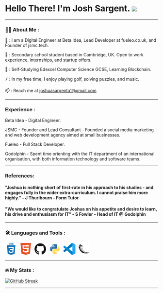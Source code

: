 

<h1>
  Hello There! I'm Josh Sargent.
  <img src="https://media.giphy.com/media/hvRJCLFzcasrR4ia7z/giphy.gif" width="30px"/>
</h1>
</div>


<hr>

### :man_technologist: About Me :

📖 :  I am a Digital Engineer at Beta Idea, Lead Developer at fueleo.co.uk, and Founder of jsmc.tech.

🔭 :  Secondary school student based in Cambridge, UK. Open to work experience, internships, and startup offers.
  

🌱 :  Self-Studying Edexcel Computer Science GCSE, Learning Blockchain.
 

⚡ :  In my free time, I enjoy playing golf, solving puzzles, and music.

 
📫 :  Reach me at joshuasargenta1@gmail.com
<hr>

### Experience :

<p> Beta Idea - Digital Engineer. </p>
<p> JSMC - Founder and Lead Consultant - Founded a social media marketing and web development agency aimed at small businesses. </p>
<p> Fueleo - Full Stack Developer.
<p> Godolphin - Spent time orienting with the IT department of an international organisation, with both information technology and software teams. </p>



<hr>

### References:

<h4> "Joshua is nothing short of first-rate in his approach to his studies - and engages fully in the wider extra-curriculum. I cannot praise him more highly." - J Thurlbourn - Form Tutor </h3>
<h4> "We would like to congratulate Joshua on his appetite and desire to learn, his drive and enthusiasm for IT" - S Fowler - Head of IT @ Godolphin</h3>

<hr>

### 🛠️ Languages and Tools :

<div>
  <img src="https://github.com/devicons/devicon/blob/master/icons/css3/css3-plain-wordmark.svg"  title="CSS3" alt="CSS" width="40" height="40"/>&nbsp;
  <img src="https://github.com/devicons/devicon/blob/master/icons/html5/html5-original.svg" title="HTML5" alt="HTML" width="40" height="40"/>&nbsp;
  <img src="https://github.com/devicons/devicon/blob/master/icons/github/github-original.svg" width="40" height="40"/>&nbsp;
  <img src="https://github.com/devicons/devicon/blob/master/icons/python/python-original.svg" width="40" height="40"/>&nbsp;
  <img src="https://github.com/devicons/devicon/blob/master/icons/vscode/vscode-original.svg" width="40" height="40"/>&nbsp;
  <img src="https://github.com/devicons/devicon/blob/master/icons/flask/flask-original.svg" width="40" height="40"/>&nbsp;
 </div>
<div>

<hr>


### :fire: My Stats :
<a href="https://git.io/streak-stats"><img src="https://streak-stats.demolab.com?user=JoshSargent&theme=discord-old-blurple&hide_border=true" alt="GitHub Streak" /></a>
</div>
<hr>


</div>
